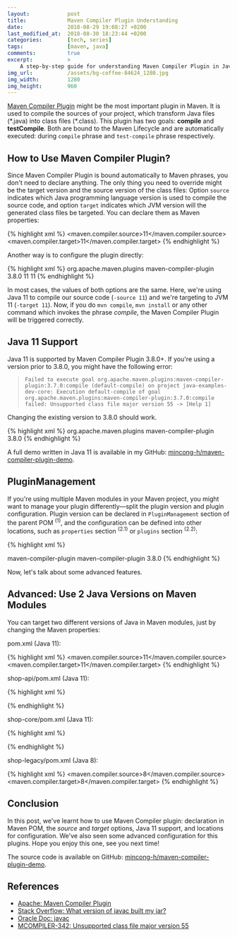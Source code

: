 ```yaml
---
layout:            post
title:             Maven Compiler Plugin Understanding
date:              2018-08-29 19:08:27 +0200
last_modified_at:  2018-08-30 18:23:44 +0200
categories:        [tech, series]
tags:              [maven, java]
comments:          true
excerpt:           >
    A step-by-step guide for understanding Maven Compiler Plugin in Java 11.
img_url:           /assets/bg-coffee-84624_1280.jpg
img_width:         1280
img_height:        960
---
```


[Maven Compiler Plugin][1] might be the most important plugin in Maven. It is
used to compile the sources of your project, which transform Java files
(\*.java) into class files (\*.class).  This plugin has two goals:
**compile** and **testCompile**. Both are bound to the Maven Lifecycle and are
automatically executed: during `compile` phrase and `test-compile` phrase
respectively.

## How to Use Maven Compiler Plugin?

Since Maven Compiler Plugin is bound automatically to Maven phrases, you don't
need to declare anything. The only thing you need to override might be the target
version and the source version of the class files: Option `source` indicates
which Java programming language version is used to compile the source code, and
option `target` indicates which JVM version will the generated class files be
targeted. You can declare them as Maven properties:

{% highlight xml %}
<properties>
  <maven.compiler.source>11</maven.compiler.source>
  <maven.compiler.target>11</maven.compiler.target>
</properties>
{% endhighlight %}

Another way is to configure the plugin directly:

{% highlight xml %}
<plugins>
  <plugin>
    <groupId>org.apache.maven.plugins</groupId>
    <artifactId>maven-compiler-plugin</artifactId>
    <version>3.8.0</version>
    <configuration>
      <source>11</source>
      <target>11</target>
    </configuration>
  </plugin>
</plugins>
{% endhighlight %}

In most cases, the values of both options are the same. Here, we're using Java
11 to compile our source code (`-source 11`) and we're targeting to JVM 11
(`-target 11`).
Now, if you do `mvn compile`, `mvn install` or any other command which invokes
the phrase _compile_, the Maven Compiler Plugin will be triggered correctly.

## Java 11 Support

Java 11 is supported by Maven Compiler Plugin 3.8.0+. If you're using a version
prior to 3.8.0, you might have the following error:

> ```
> Failed to execute goal org.apache.maven.plugins:maven-compiler-plugin:3.7.0:compile (default-compile) on project java-examples-dev-core: Execution default-compile of goal org.apache.maven.plugins:maven-compiler-plugin:3.7.0:compile failed: Unsupported class file major version 55 -> [Help 1]
> ```

Changing the existing version to 3.8.0 should work.

{% highlight xml %}
<plugin>
  <groupId>org.apache.maven.plugins</groupId>
  <artifactId>maven-compiler-plugin</artifactId>
  <version>3.8.0</version>
</plugin>
{% endhighlight %}

A full demo written in Java 11 is available in my GitHub:
[mincong-h/maven-compiler-plugin-demo][3].

## PluginManagement

If you're using multiple Maven modules in your Maven project, you might want to
manage your plugin differently—split the plugin version and plugin
configuration. Plugin version can be declared in `PluginManagement` section of
the parent POM
<sup>(1)</sup>, and the configuration can be defined into other locations,
such as `properties` section <sup>(2.1)</sup> or `plugins` section
<sup>(2.2)</sup>:

{% highlight xml %}
<properties>
  <!-- 2.1 configure plugin -->
</properties>

<build>
  <plugins>
    <plugin>
      <artifactId>maven-compiler-plugin</artifactId>
      <configuration>
        <!-- 2.2 configure plugin -->
      </configure>
    </plugin>
  </plugins>

  <pluginManagement>
    <plugins>
      <!-- 1. manage plugin -->
      <plugin>
        <artifactId>maven-compiler-plugin</artifactId>
        <version>3.8.0</version>
      </plugin>
    </plugins>
  </pluginManagement>
</build>
{% endhighlight %}

Now, let's talk about some advanced features.

## Advanced: Use 2 Java Versions on Maven Modules

You can target two different versions of Java in Maven modules, just by changing
the Maven properties:

pom.xml (Java 11):

{% highlight xml %}
<properties>
  <maven.compiler.source>11</maven.compiler.source>
  <maven.compiler.target>11</maven.compiler.target>
</properties>
{% endhighlight %}

shop-api/pom.xml (Java 11):

{% highlight xml %}
<properties>
  <!-- no changes -->
</properties>
{% endhighlight %}

shop-core/pom.xml (Java 11):

{% highlight xml %}
<properties>
  <!-- no changes -->
</properties>
{% endhighlight %}

shop-legacy/pom.xml (Java 8):

{% highlight xml %}
<properties>
  <maven.compiler.source>8</maven.compiler.source>
  <maven.compiler.target>8</maven.compiler.target>
</properties>
{% endhighlight %}

## Conclusion

In this post, we've learnt how to use Maven Compiler plugin: declaration in Maven
POM, the _source_ and _target_ options, Java 11 support, and locations for
configuration. We've also seen some advanced configuration for this plugins.
Hope you enjoy this one, see you next time!

The source code is available on GitHub:
[mincong-h/maven-compiler-plugin-demo][3].

## References

- [Apache: Maven Compiler Plugin][1]
- [Stack Overflow: What version of javac built my jar?][2]
- [Oracle Doc: javac][4]
- [MCOMPILER-342: Unsupported class file major version 55][4]

[5]: https://issues.apache.org/jira/browse/MCOMPILER-342
[1]: https://maven.apache.org/plugins/maven-compiler-plugin/
[2]: https://stackoverflow.com/questions/3313532/what-version-of-javac-built-my-jar
[3]: https://github.com/mincong-h/maven-compiler-plugin-demo
[4]: https://docs.oracle.com/javase/8/docs/technotes/tools/windows/javac.html
